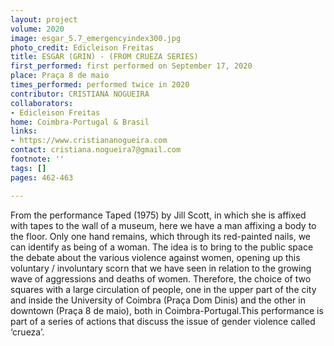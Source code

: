 ```yaml
---
layout: project
volume: 2020
image: esgar_5.7_emergencyindex300.jpg
photo_credit: Edicleison Freitas
title: ESGAR (GRIN) - (FROM CRUEZA SERIES)
first_performed: first performed on September 17, 2020
place: Praça 8 de maio
times_performed: performed twice in 2020
contributor: CRISTIANA NOGUEIRA
collaborators:
- Edicleison Freitas
home: Coimbra-Portugal & Brasil
links:
- https://www.cristiananogueira.com
contact: cristiana.nogueira7@gmail.com
footnote: ''
tags: []
pages: 462-463

---
```


From the performance Taped (1975) by Jill Scott, in which she is affixed with tapes to the wall of a museum, here we have a man affixing a body to the floor. Only one hand remains, which through its red-painted nails, we can identify as being of a woman. The idea is to bring to the public space the debate about the various violence against women, opening up this voluntary / involuntary scorn that we have seen in relation to the growing wave of aggressions and deaths of women. Therefore, the choice of two squares with a large circulation of people, one in the upper part of the city and inside the University of Coimbra (Praça Dom Dinis) and the other in downtown (Praça 8 de maio), both in Coimbra-Portugal.This performance is part of a series of actions that discuss the issue of gender violence called ‘crueza’.
